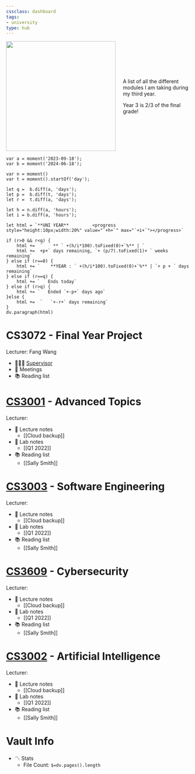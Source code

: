 ```yaml
---
cssclass: dashboard
tags:
- university 
type: hub
---
```

<div style="display: flex; align-items: center;">
  <div style="margin-right: 20px;">
    <img src="https://giffiles.alphacoders.com/215/215911.gif" width="300">
  </div>
  <div>
    <p>A list of all the different modules I am taking during my third year.</p>
    <p>Year 3 is 2/3 of the final grade!</p>
  </div>
</div>

```dataviewjs
var a = moment('2023-09-18');
var b = moment('2024-06-18');

var n = moment()
var t = moment().startOf('day');

let q =  b.diff(a, 'days');
let p =  b.diff(t, 'days');
let r =  t.diff(a, 'days');

let h = n.diff(a, 'hours');
let i = b.diff(a, 'hours');

let html = `**UNI YEAR**         <progress style="height:10px;width:20%" value="`+h+`" max="`+i+`"></progress>`

if (r>0 && r<q) {
	html +=  `    ** ` +(h/i*100).toFixed(0)+`%** | `
	html +=  +p+` days remaining, `+ (p/7).toFixed(1)+ ` weeks remaining`
} else if (r==0) {
	html += `    **YEAR : ` +(h/i*100).toFixed(0)+`%** | `+ p + ` days remaining`
} else if (r==q) {
	html += `   Ends today`
} else if (r>q) {
	html += `   Ended `+-p+` days ago`
}else {
	html +=  `   `+-r+` days remaining`
}
dv.paragraph(html)
```

# CS3072 - Final Year Project
Lecturer: Fang Wang

- 👨‍👩‍👦 [Supervisor](notes/university/year3/cs3072/fyp-supervisor.md)
-  👥 Meetings
- 📚 Reading list

# [CS3001](notes/university/year3/cs3001/cs3001.md) - Advanced Topics
Lecturer:

- 💼 Lecture notes
	- [[Cloud backup]]
- 🔬 Lab notes
	- [[Q1 2022]]
- 📚 Reading list
	- [[Sally Smith]]
# [CS3003](notes/university/year3/cs3003/cs3003.md) - Software Engineering
Lecturer:

- 💼 Lecture notes
	- [[Cloud backup]]
- 🔬 Lab notes
	- [[Q1 2022]]
- 📚 Reading list
	- [[Sally Smith]]
# [CS3609](notes/university/year3/cs3609/cs3609.md) - Cybersecurity
Lecturer:

- 💼 Lecture notes
	- [[Cloud backup]]
- 🔬 Lab notes
	- [[Q1 2022]]
- 📚 Reading list
	- [[Sally Smith]]
# [CS3002](notes/university/year3/cs3002/cs3002.md) - Artificial Intelligence
Lecturer:

- 💼 Lecture notes
	- [[Cloud backup]]
- 🔬 Lab notes
	- [[Q1 2022]]
- 📚 Reading list
	- [[Sally Smith]]
# Vault Info
- 〽️ Stats
	-  File Count: `$=dv.pages().length`